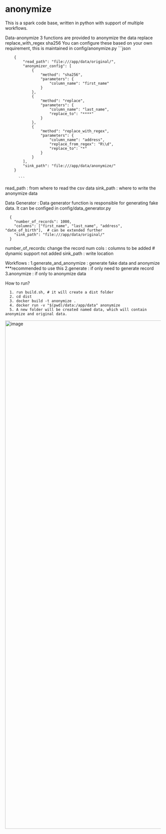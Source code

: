 # anonymize
This is a spark code base, written in python with support of multiple workflows.  

Data-anonymize
  3 functions are provided to anonymize the data 
  replace
  replace_with_regex
  sha256 
  You can configure these based on your own requirement, this is maintained in config/anonymize.py
          ```json
          
        {
            "read_path": "file:///app/data/original/",
            "anonymizer_config": [
                {
                    "method": "sha256",
                    "parameters": {
                        "column_name": "first_name"
                    }
                },
                {
                    "method": "replace",
                    "parameters": {
                        "column_name": "last_name",
                        "replace_to": "****"
                    }
                },
                {
                    "method": "replace_with_regex",
                    "parameters": {
                        "column_name": "address",
                        "replace_from_regex": "R\\d",
                        "replace_to": "*"
                    }
                }
            ],
            "sink_path": "file:///app/data/anonymize/"
        }
 
          ```
  
  read_path :  from where to read the csv data 
  sink_path :  where to write the anonymize data

Data Generator : 
  Data generator function is responsible for generating fake data. It can be configed in config/data_generator.py

      {
        "number_of_records": 1000, 
        "columns": ["first_name", "last_name", "address", "date_of_birth"],  # can be extended further
        "sink_path": "file:///app/data/original/"
      }
  number_of_records: change the record num
  cols : columns to be added # dynamic support not added
  sink_path : write location


Workflows :
  1.generate_and_anonymize : generate fake data and anonymize ***recommended to use this 
  2.generate  : if only need to generate record
  3.anonymize : if only to anonymize data

How to run?
```ssh
  1. run build.sh, # it will create a dist folder
  2. cd dist
  3. docker build -t anonymize .
  4. docker run -v "$(pwd)/data:/app/data" anonymize
  5. A new folder will be created named data, which will contain anonymize and original data.
```

<img width="1640" alt="image" src="https://github.com/user-attachments/assets/e9f906d3-5302-4dc7-8a91-f53710f52583">

